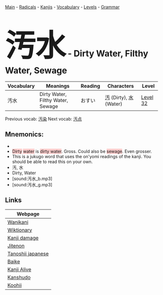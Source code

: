 <style> bigfont {font-size: 100px}</style>
[Main](../README.md) -
[Radicals](../radicals.md) -
[Kanjis](../kanjis.md) -
[Vocabulary](../vocabulary.md) -
[Levels](../levels.md) -
[Grammar](../grammar.md)
# <bigfont> 汚水</bigfont> - Dirty Water, Filthy Water, Sewage 

| Vocabulary | Meanings | Reading | Characters | Level |
| --- | --- | --- | --- | --- |
| 汚水 | Dirty Water, Filthy Water, Sewage | おすい |  [汚](../kanjis/汚.md) (Dirty), [水](../kanjis/水.md) (Water) | [Level 32](../levels/wk_level32.md) |

Previous vocab: [汚染](汚染.md) Next vocab: [汚点](汚点.md) 

## Mnemonics:

* 
* <span style="background-color:#ffcccb"> Dirty</span> <span style="background-color:#ffcccb"> water</span> is <span style="background-color:#ffcccb"> dirty water</span>. Gross. Could also be <span style="background-color:#ffcccb"> sewage</span>. Even grosser.
* This is a jukugo word that uses the on'yomi readings of the kanji. You should be able to read this on your own.
* 汚, 水
* Dirty, Water
* [sound:汚水_b.mp3]
* [sound:汚水_g.mp3]


## Links 

| Webpage |
| --- |
| [Wanikani          ](https://www.wanikani.com/kanji/汚水) |
| [Wiktionary        ](https://en.wiktionary.org/wiki/汚水) |
| [Kanji damage      ](http://www.kanjidamage.com/kanji/search?utf8=✓&q=汚水) |
| [Jitenon           ](https://jitenon.com/kanji/汚水) |
| [Tanoshii japanese ](https://www.tanoshiijapanese.com/dictionary/kanji.cfm?k=汚水) |
| [Baike             ](https://baike.baidu.com/item/汚水) |
| [Kanji Alive       ](https://app.kanjialive.com/汚水) |
| [Kanshudo          ](https://www.kanshudo.com/searchmn?q=汚水) |
| [Koohii            ](https://kanji.koohii.com/study/kanji/汚水) |

